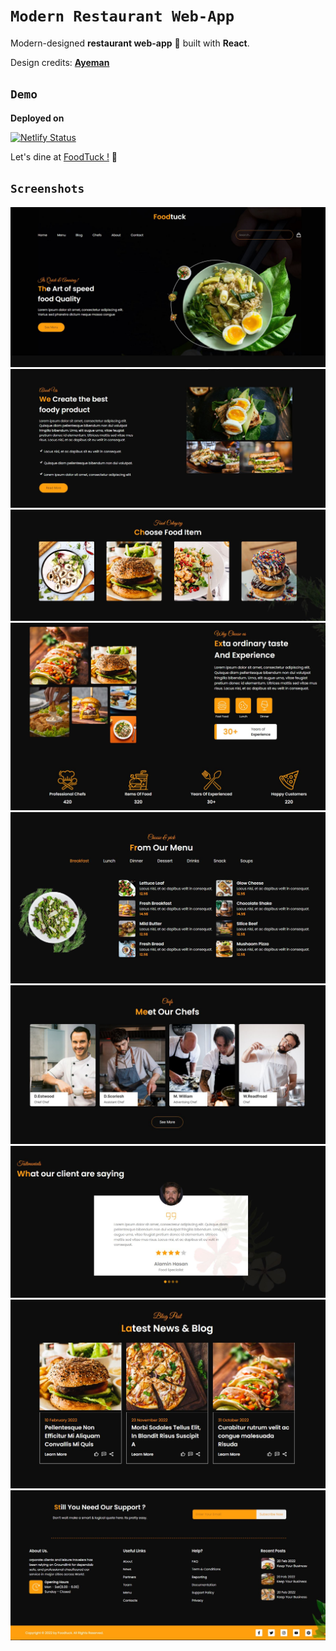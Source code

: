 
# `Modern Restaurant Web-App`

Modern-designed **restaurant web-app** 🍕 built with **React**.

Design credits:
[**Ayeman**](https://www.figma.com/file/WTqTu90ATGZRRqCK4aFW6r/Elite---Food-Restaurant-%26-Coffee-Free-Figma-Template-(Community)-(Community))



## `Demo`
**Deployed on**

[![Netlify Status](https://api.netlify.com/api/v1/badges/527f60f8-a9cb-4977-8f2b-ffe437ec8936/deploy-status)](https://app.netlify.com/sites/foodtuck/deploys)

Let's dine at [FoodTuck !](https://foodtuck.netlify.app/) 🍔
## `Screenshots`

![Home](https://github.com/sammy3110/modern-restaurant-web-app/blob/main/public/screenshots/home-ss.JPG)
![About Us](https://github.com/sammy3110/modern-restaurant-web-app/blob/main/public/screenshots/about-us-ss.JPG)
![Food Category](https://github.com/sammy3110/modern-restaurant-web-app/blob/main/public/screenshots/category-ss.JPG)
![Why Choose Us](https://github.com/sammy3110/modern-restaurant-web-app/blob/main/public/screenshots/choose-ss.JPG)
![Menu](https://github.com/sammy3110/modern-restaurant-web-app/blob/main/public/screenshots/menu-ss.JPG)
![Chefs](https://github.com/sammy3110/modern-restaurant-web-app/blob/main/public/screenshots/chefs-ss.JPG)
![Testimonials](https://github.com/sammy3110/modern-restaurant-web-app/blob/main/public/screenshots/testimonials-ss.JPG)
![Blogs](https://github.com/sammy3110/modern-restaurant-web-app/blob/main/public/screenshots/blogs-ss.JPG)
![Footer](https://github.com/sammy3110/modern-restaurant-web-app/blob/main/public/screenshots/footer-ss.JPG)

